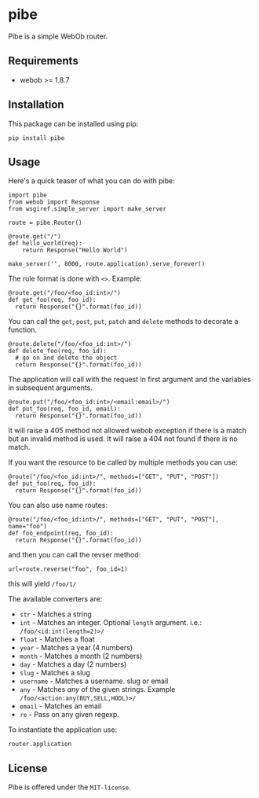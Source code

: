 # pibe

Pibe is a simple WebOb router.


## Requirements

* webob >= 1.8.7

## Installation

This package can be installed using pip:

```
pip install pibe
```

## Usage

Here's a quick teaser of what you can do with pibe:

```
import pibe
from webob import Response
from wsgiref.simple_server import make_server

route = pibe.Router()

@route.get("/")
def hello_world(req):
    return Response("Hello World")

make_server('', 8000, route.application).serve_forever()
```


The rule format is done with `<>`. Example:

```
@route.get("/foo/<foo_id:int>/")
def get_foo(req, foo_id):
  return Response("{}".format(foo_id))
```

You can call the `get`, `post`, `put`, `patch` and `delete` methods to decorate a function.

```
@route.delete("/foo/<foo_id:int>/")
def delete_foo(req, foo_id):
  # go on and delete the object
  return Response("{}".format(foo_id))
```

The application will call with the request in first argument and the variables in subsequent arguments.

```
@route.put("/foo/<foo_id:int>/<email:email>/")
def put_foo(req, foo_id, email):
  return Response("{}".format(foo_id))
```

It will raise a 405 method not allowed webob exception if there is a match but an invalid method is used. It will raise a 404 not found if there is no match.

If you want the resource to be called by multiple methods you can use:

```
@route("/foo/<foo_id:int>/", methods=["GET", "PUT", "POST"])
def put_foo(req, foo_id):
  return Response("{}".format(foo_id))
```

You can also use name routes:

```
@route("/foo/<foo_id:int>/", methods=["GET", "PUT", "POST"], name="foo")
def foo_endpoint(req, foo_id):
  return Response("{}".format(foo_id))
```

and then you can call the revser method:

```
url=route.reverse("foo", foo_id=1)
```

this will yield `/foo/1/`

The available converters are:

  - `str` - Matches a string
  - `int` - Matches an integer. Optional `length` argument. i.e.: `/foo/<id:int(length=2)>/`
  - `float` - Matches a float
  - `year` - Matches a year (4 numbers)
  - `month` - Matches a month (2 numbers)
  - `day` - Matches a day (2 numbers)
  - `slug` - Matches a slug
  - `username` - Matches a username. slug or email
  - `any` - Matches *any* of the given strings. Example `/foo/<action:any(BUY,SELL,HODL)>/`
  - `email` - Matches an email
  - `re` - Pass on any given regexp.

To instantiate the application use:

```
router.application
```


## License

Pibe is offered under the `MIT-license`.

